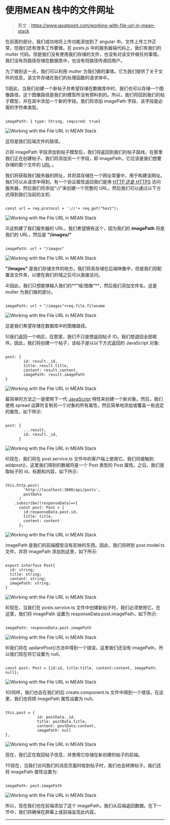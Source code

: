 # 使用MEAN 栈中的文件网址

> 原文：<https://www.javatpoint.com/working-with-file-url-in-mean-stack>

在前面的部分，我们成功地将上传功能添加到了 angular 中。文件上传工作正常，但我们还有很多工作要做。在 posts.js 中的服务器端代码上，我们有我们的 multer 代码。但是我们没有使用我们存储的文件，也没有对该文件做任何事情。我们没有将路径存储在数据库中，也没有将路径传递回用户。

为了做到这一点，我们可以利用 multer 为我们做的事情。它为我们提供了关于文件的信息，该文件存储在我们的处理函数的请求体中。

1)因此，当我们创建一个新帖子并希望存储在数据库中时，我们也可以存储一个图像路径。这个图像路径是我们的模型所没有预料到的。所以，我们将回到我们的帖子模型，并在其中添加一个新的字段。我们将添加 imagePath 字段，该字段是必需的字符串类型。

```

imagePath: { type: String, required: true}

```

![Working with the File URL in MEAN Stack](img/1907f11f53790e0c3731a1d59bb6c1fe.png)

这将是我们后端文件的路径。

2)将 imagePath 字段添加到帖子模型后，我们将返回到我们的帖子路线，在那里我们正在创建帖子。我们将添加另一个字段，即 imagePath，它应该是我们想要存储的那个文件的 [URL](https://www.javatpoint.com/url-full-form) 。

我们将获取我们服务器的网址，并将其存储在一个网址常量中，用于构建该网址。我们可以从请求中得到，有一个协议属性返回我们是用 [HTTP 还是 HTTPS](https://www.javatpoint.com/http-vs-https) 访问服务器，然后我们将添加“://”来创建一个完整的 URL，然后我们可以通过以下方式得到我们当前的主机:

```

const url = req.protocol + '://'+ req.get("host");

```

![Working with the File URL in MEAN Stack](img/076922a26c5068fc29dad4dad7087a2a.png)

3)这构建了我们服务器的 URL，我们希望拥有这个，因为我们的 **imagePath** 将是我们的 URL，然后是 **"/images/"**

```

imagePath: url + "/images"

```

![Working with the File URL in MEAN Stack](img/3935d5639e2e309c509f38ca7493cb6a.png)

**"/images"** 是我们存储文件的地方。我们将其存储在后端映像中，但是我们将配置该文件夹，以便在我们的域之后可以直接访问。

4)因此，我们只想能够输入我们的**“域/图像”**，然后我们添加文件名，这是 multer 为我们做的部分。

```

imagePath: url + "/images"+req.file.filename

```

![Working with the File URL in MEAN Stack](img/335bf97eb56ebc977a9af05de258fff1.png)

这是我们希望存储在数据库中的图像路径。

5)我们返回一个响应，在那里，我们不只是想返回帖子 ID。我们想退回全部邮件。因此，我们将创建一个帖子，该帖子是以以下方式返回的 JavaScript 对象:

```

post: {
        id: result._id,
        title: result.title,
        content: result.content,
        imagePath: result.imagePath
}

```

![Working with the File URL in MEAN Stack](img/40a03d4baba002fa73722d4e3f4b4533.png)

最简单的方法之一是使用下一代 [JavaScript](https://www.javatpoint.com/javascript-tutorial) 特性来创建一个新对象。然后，我们使用 spread 运算符复制另一个对象的所有属性，然后简单地添加或覆盖一些选定的属性，如下所示:

```

post: {
        ...result,
        id: result._id,
      }

```

![Working with the File URL in MEAN Stack](img/08782ea98f7f41d6336032955ab3c3fd.png)

6)现在，我们将在 post.service.ts 文件中的客户端上使用它。我们将接触到 addpost()，这里我们得到的数据将是一个 Post 类型的 Post 属性。之后，我们提取帖子的 id、标题和内容，如下所示:

```

this.http.post(
        'http://localhost:3000/api/posts',
        postData
      )
    .subscribe((responseData)=>{
      const post: Post = {
        id:responseData.post.id, 
        title: title, 
        content: content
      };

```

![Working with the File URL in MEAN Stack](img/0698719c9d64346b923ef814bf71ac8a.png)

imagePath 是我们的前端模型没有反映的东西。因此，我们将转到 post.model.ts 文件，并将 imagePath 添加到这里，如下所示:

```

export interface Post{
  id: string;
  title: string;
  content: string;
  imagePath: string;
}

```

![Working with the File URL in MEAN Stack](img/054a90f7bf15a7d8a67980e829671566.png)

8)现在，当我们在 posts.service.ts 文件中创建新帖子时，我们必须使用它。在这里，我们将 imagePath 设置为 responseData.post.imagePath，如下所示:

```

imagePath: responseData.post.imagePath

```

![Working with the File URL in MEAN Stack](img/d7cb826585ec1147ff114a68551cb38d.png)

9)我们将在 updarePost()方法中得到一个错误，这里我们还没有 imagePath，所以我们现在将它设置为 null。

```

const post: Post = {id:id, title:title, content:content, imagePath: null};

```

![Working with the File URL in MEAN Stack](img/472d84b116323b5d739358f6fe6f6aac.png)

10)同样，我们也会在我们的后 create.component.ts 文件中得到一个错误。在这里，我们也将把 imagePath 属性设置为 null。

```

this.post = {
              id: postData._id,
              title: postData.title, 
              content: postData.content, 
              imagePath: null
},

```

![Working with the File URL in MEAN Stack](img/db12640dcf876c24206eedbb4448f1f3.png)

现在，我们正在取回帖子信息，并使用它存储在新创建的帖子的前端。

11)现在，当我们访问我们的消息页面时收到帖子时，我们也会转换帖子。我们还将 imagePath 属性设置为:

```

imagePath: post.imagePath

```

![Working with the File URL in MEAN Stack](img/8fc2963e1e7f07acec3c78aa89a05d43.png)

所以，现在我们也在前端添加了这个 imagePath，我们从后端返回数据。在下一节中，我们将确保在屏幕上或前端呈现此内容。

* * *